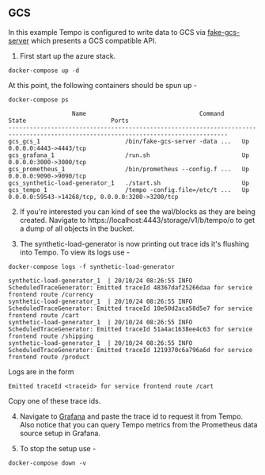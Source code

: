 ## GCS
In this example Tempo is configured to write data to GCS via [fake-gcs-server](https://github.com/fsouza/fake-gcs-server) which presents a GCS compatible API.

1. First start up the azure stack.

```console
docker-compose up -d
```

At this point, the following containers should be spun up -

```console
docker-compose ps
```
```
                  Name                                Command               State                        Ports
------------------------------------------------------------------------------------------------------------------------------------
gcs_gcs_1                        /bin/fake-gcs-server -data ...   Up      0.0.0.0:4443->4443/tcp
gcs_grafana_1                    /run.sh                          Up      0.0.0.0:3000->3000/tcp
gcs_prometheus_1                 /bin/prometheus --config.f ...   Up      0.0.0.0:9090->9090/tcp
gcs_synthetic-load-generator_1   ./start.sh                       Up
gcs_tempo_1                      /tempo -config.file=/etc/t ...   Up      0.0.0.0:59543->14268/tcp, 0.0.0.0:3200->3200/tcp
```

2. If you're interested you can kind of see the wal/blocks as they are being created. Navigate to https://localhost:4443/storage/v1/b/tempo/o
to get a dump of all objects in the bucket.

3. The synthetic-load-generator is now printing out trace ids it's flushing into Tempo.  To view its logs use -

```console
docker-compose logs -f synthetic-load-generator
```
```
synthetic-load-generator_1  | 20/10/24 08:26:55 INFO ScheduledTraceGenerator: Emitted traceId 48367daf25266daa for service frontend route /currency
synthetic-load-generator_1  | 20/10/24 08:26:55 INFO ScheduledTraceGenerator: Emitted traceId 10e50d2aca58d5e7 for service frontend route /cart
synthetic-load-generator_1  | 20/10/24 08:26:55 INFO ScheduledTraceGenerator: Emitted traceId 51a4ac1638ee4c63 for service frontend route /shipping
synthetic-load-generator_1  | 20/10/24 08:26:55 INFO ScheduledTraceGenerator: Emitted traceId 1219370c6a796a6d for service frontend route /product
```

Logs are in the form

```
Emitted traceId <traceid> for service frontend route /cart
```

Copy one of these trace ids.

4. Navigate to [Grafana](http://localhost:3000/explore) and paste the trace id to request it from Tempo.
Also notice that you can query Tempo metrics from the Prometheus data source setup in Grafana.

5. To stop the setup use -

```console
docker-compose down -v
```
